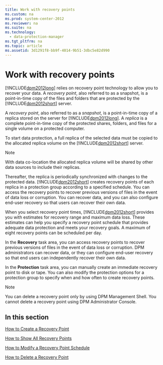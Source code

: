 ```yaml
---
title: Work with recovery points
ms.custom: na
ms.prod: system-center-2012
ms.reviewer: na
ms.suite: na
ms.technology: 
  - data-protection-manager
ms.tgt_pltfrm: na
ms.topic: article
ms.assetid: 3d1291f8-bb9f-4014-9b51-3dbc5e82d990
---
```

# Work with recovery points
[!INCLUDE[dpm2012long](./Token/dpm2012long_md.md)] relies on recovery point technology to allow you to recover your data. A *recovery point*, also referred to as a snapshot, is a point\-in\-time copy of the files and folders that are protected by the [!INCLUDE[dpm2012short](./Token/dpm2012short_md.md)] server.

A *recovery point*, also referred to as a *snapshot*, is a point\-in\-time copy of a replica stored on the server for [!INCLUDE[dpm2012long](./Token/dpm2012long_md.md)]. A *replica* is a complete point\-in\-time copy of the protected shares, folders, and files for a single volume on a protected computer.

To start data protection, a full replica of the selected data must be copied to the allocated replica volume on the [!INCLUDE[dpm2012short](./Token/dpm2012short_md.md)] server.

> [!NOTE]
> With data co\-location the allocated replica volume will be shared by other data sources to include their replicas.

Thereafter, the replica is periodically synchronized with changes to the protected data. [!INCLUDE[dpm2012short](./Token/dpm2012short_md.md)] creates recovery points of each replica in a protection group according to a specified schedule. You can access the recovery points to recover previous versions of files in the event of data loss or corruption. You can recover data, and you can also configure end\-user recovery so that users can recover their own data.

When you select recovery point times, [!INCLUDE[dpm2012short](./Token/dpm2012short_md.md)] provides you with estimates for recovery range and maximum data loss. These estimates can help you specify a recovery point schedule that provides adequate data protection and meets your recovery goals. A maximum of eight recovery points can be scheduled per day.

In the **Recovery** task area, you can access recovery points to recover previous versions of files in the event of data loss or corruption. DPM administrators can recover data, or they can configure end\-user recovery so that end users can independently recover their own data.

In the **Protection** task area, you can manually create an immediate recovery point to disk or tape. You can also modify the protection options for a protection group to specify when and how often to create recovery points.

> [!NOTE]
> You can delete a recovery point only by using DPM Management Shell. You cannot delete a recovery point using DPM Administrator Console.

## In this section
[How to Create a Recovery Point](assetId:///bbecae31-8189-4f09-915e-ceb8287de091)

[How to Show All Recovery Points](assetId:///a6683e5f-0ff7-47f1-8ffc-b9e36b2a67d2)

[How to Modify a Recovery Point Schedule](assetId:///b31e11bb-8688-4767-855c-0459fcde0001)

[How to Delete a Recovery Point](assetId:///a99a8ade-6a49-4897-85fb-a3bc150dba19)


